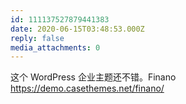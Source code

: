 ```yaml
---
id: 111137527879441383
date: 2020-06-15T03:48:53.000Z
reply: false
media_attachments: 0
---
```


这个 WordPress 企业主题还不错。Finano https://demo.casethemes.net/finano/ 

